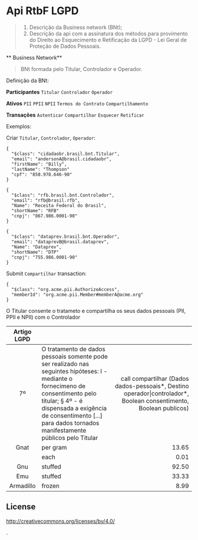 # Api RtbF LGPD
> 1. Descrição da Business network (BNt);
> 2. Descrição da api com a assinatura dos métodos para provimento do Direito ao Esquecimento e Retificação da LGPD - Lei Geral de Proteção de Dados Pessoais.


** Business Network**

> BNt formada pelo Titular, Controlador e Operador.

Definição da BNt:

**Participantes**
`Titular` `Controlador` `Operador`

**Ativos**
`PII` `PPII` `NPII` `Termos do Contrato` `Compartilhamento`


**Transações**
`Autenticar` `Compartilhar` `Esquecer` `Retificar`


Exemplos:

Criar `Titular`, `Controlador`, `Operador`:

```
{
  "$class": "cidadaobr.brasil.bnt.Titular",
  "email": "andersonA@brasil.cidadaobr",
  "firstName": "Billy",
  "lastName": "Thompson"
  "cpf": "858.978.646-90"
}

```
```
{
  "$class": "rfb.brasil.bnt.Controlador",
  "email": "rfb@brasil.rfb",
  "Name": "Receita Federal do Brasil",
  "shortName": "RFB"
  "cnpj": "867.986.0001-90" 
}
```
```
{
  "$class": "dataprev.brasil.bnt.Operador",
  "email": "dataprevB@brasil.dataprev",
  "Name": "Dataprev",
  "shortName": "DTP"
  "cnpj": "755.986.0001-90" 
}
```


Submit  `Compartilhar` transaction:

```
{
  "$class": "org.acme.pii.AuthorizeAccess",
  "memberId": "org.acme.pii.Member#memberA@acme.org"
}
```
O Titular consente o tratameto e compartilha os seus dados pessoais (PII, PPII e NPII) com o Controlador

| Artigo LGPD |                                                                                                                                                                                                                                                               |                                                                                                                    |
|:-----------:|---------------------------------------------------------------------------------------------------------------------------------------------------------------------------------------------------------------------------------------------------------------|-------------------------------------------------------------------------------------------------------------------:|
| 7º          | O tratamento de dados pessoais somente pode ser realizado nas seguintes hipóteses:  I - mediante o fornecimeno de consentimento pelo titular; § 4º - é dispensada a exigência de consentimento [...] para dados tornados manifestamente públicos pelo Titular | call compartilhar (Dados dados-pessoais*, Destino operador\|controlador*, Boolean consentimento, Boolean publicos) |
| Gnat        | per gram                                                                                                                                                                                                                                                      |                                                                                                              13.65 |
|             | each                                                                                                                                                                                                                                                          |                                                                                                               0.01 |
| Gnu         | stuffed                                                                                                                                                                                                                                                       |                                                                                                              92.50 |
| Emu         | stuffed                                                                                                                                                                                                                                                       |                                                                                                              33.33 |
| Armadillo   | frozen                                                                                                                                                                                                                                                        |                                                                                                               8.99 |


## License <a name="license"></a>
http://creativecommons.org/licenses/by/4.0/

.
